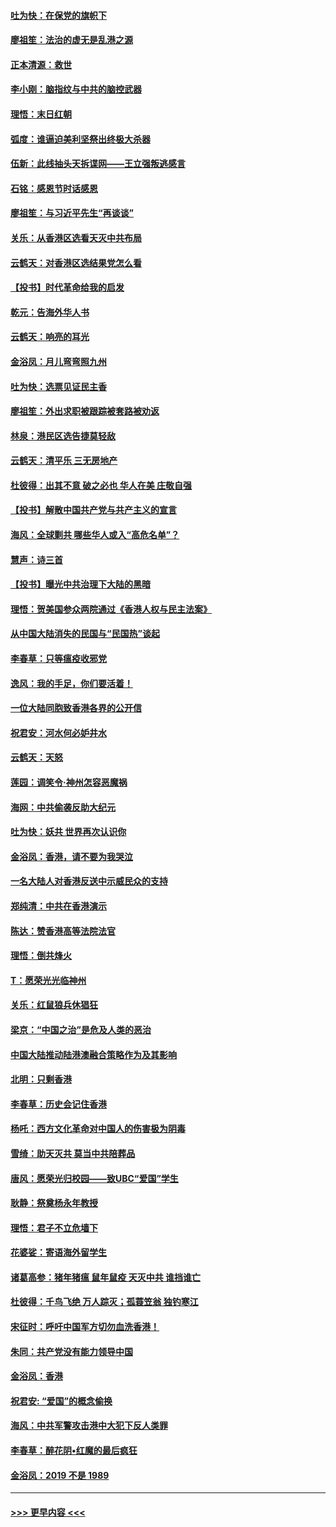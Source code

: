 #### [吐为快：在保党的旗帜下](../pages/nsc993/n11691188.md?t=11301622) 
#### [廖祖笙：法治的虚无是乱港之源](../pages/nsc993/n11690605.md?t=11301622) 
#### [正本清源：救世](../pages/nsc993/n11689134.md?t=11301622) 
#### [李小刚：脑指纹与中共的脑控武器](../pages/nsc993/n11688900.md?t=11301622) 
#### [理悟：末日红朝](../pages/nsc993/n11688829.md?t=11301622) 
#### [弧度：谁逼迫美利坚祭出终极大杀器](../pages/nsc993/n11688735.md?t=11301622) 
#### [伍新：此线抽头天拆谍网——王立强叛逃感言](../pages/nsc993/n11687981.md?t=11301622) 
#### [石铭：感恩节时话感恩](../pages/nsc993/n11687568.md?t=11301622) 
#### [廖祖笙：与习近平先生“再谈谈”](../pages/nsc993/n11687005.md?t=11301622) 
#### [关乐：从香港区选看天灭中共布局](../pages/nsc993/n11686647.md?t=11301622) 
#### [云鹤天：对香港区选结果党怎么看](../pages/nsc993/n11686216.md?t=11301622) 
#### [【投书】时代革命给我的启发](../pages/nsc993/n11684287.md?t=11301622) 
#### [乾元：告海外华人书](../pages/nsc993/n11684044.md?t=11301622) 
#### [云鹤天：响亮的耳光](../pages/nsc993/n11684254.md?t=11301622) 
#### [金浴凤：月儿弯弯照九州](../pages/nsc993/n11684231.md?t=11301622) 
#### [吐为快：选票见证民主香](../pages/nsc993/n11684206.md?t=11301622) 
#### [廖祖笙：外出求职被跟踪被套路被劝返](../pages/nsc993/n11683874.md?t=11301622) 
#### [林泉：港民区选告捷莫轻敌](../pages/nsc993/n11683930.md?t=11301622) 
#### [云鹤天：清平乐 三无房地产](../pages/nsc993/n11681521.md?t=11301622) 
#### [杜彼得：出其不意 破之必也 华人在美 庄敬自强](../pages/nsc993/n11679554.md?t=11301622) 
#### [【投书】解散中国共产党与共产主义的宣言](../pages/nsc993/n11679177.md?t=11301622) 
#### [海风：全球剿共 哪些华人或入“高危名单”？](../pages/nsc993/n11678617.md?t=11301622) 
#### [慧声：诗三首](../pages/nsc993/n11678848.md?t=11301622) 
#### [【投书】曝光中共治理下大陆的黑暗](../pages/nsc993/n11678674.md?t=11301622) 
#### [理悟：贺美国参众两院通过《香港人权与民主法案》](../pages/nsc993/n11678104.md?t=11301622) 
#### [从中国大陆消失的民国与“民国热”谈起](../pages/nsc993/n11678075.md?t=11301622) 
#### [李春草：只等瘟疫收邪党](../pages/nsc993/n11677308.md?t=11301622) 
#### [逸风：我的手足，你们要活着！](../pages/nsc993/n11676352.md?t=11301622) 
#### [一位大陆同胞致香港各界的公开信](../pages/nsc993/n11675761.md?t=11301622) 
#### [祝君安：河水何必妒井水](../pages/nsc993/n11675746.md?t=11301622) 
#### [云鹤天：天怒](../pages/nsc993/n11675718.md?t=11301622) 
#### [莲园：调笑令‧神州怎容恶魔祸](../pages/nsc993/n11675648.md?t=11301622) 
#### [海网：中共偷袭反助大纪元](../pages/nsc993/n11673515.md?t=11301622) 
#### [吐为快：妖共 世界再次认识你](../pages/nsc993/n11673506.md?t=11301622) 
#### [金浴凤：香港，请不要为我哭泣](../pages/nsc993/n11673248.md?t=11301622) 
#### [一名大陆人对香港反送中示威民众的支持](../pages/nsc993/n11672615.md?t=11301622) 
#### [郑纯清：中共在香港演示](../pages/nsc993/n11670539.md?t=11301622) 
#### [陈达：赞香港高等法院法官](../pages/nsc993/n11669542.md?t=11301622) 
#### [理悟：倒共烽火](../pages/nsc993/n11668844.md?t=11301622) 
#### [T：愿荣光光临神州](../pages/nsc993/n11668421.md?t=11301622) 
#### [关乐：红鼠狼兵休猖狂](../pages/nsc993/n11668378.md?t=11301622) 
#### [梁京：“中国之治”是危及人类的恶治](../pages/nsc993/n11668328.md?t=11301622) 
#### [中国大陆推动陆港澳融合策略作为及其影响](../pages/nsc993/n11668157.md?t=11301622) 
#### [北明：只剩香港](../pages/nsc993/n11668002.md?t=11301622) 
#### [李春草：历史会记住香港](../pages/nsc993/n11667927.md?t=11301622) 
#### [杨吒：西方文化革命对中国人的伤害极为阴毒](../pages/nsc993/n11664521.md?t=11301622) 
#### [雪绮：助天灭共 莫当中共陪葬品](../pages/nsc993/n11662650.md?t=11301622) 
#### [唐风：愿荣光归校园——致UBC“爱国”学生](../pages/nsc993/n11662194.md?t=11301622) 
#### [耿静：祭奠杨永年教授](../pages/nsc993/n11662514.md?t=11301622) 
#### [理悟：君子不立危墙下](../pages/nsc993/n11662172.md?t=11301622) 
#### [花婆娑：寄语海外留学生](../pages/nsc993/n11662121.md?t=11301622) 
#### [诸葛高参：猪年猪瘟 鼠年鼠疫 天灭中共 谁挡谁亡](../pages/nsc993/n11661980.md?t=11301622) 
#### [杜彼得：千鸟飞绝 万人踪灭；孤蓑笠翁 独钓寒江](../pages/nsc993/n11661170.md?t=11301622) 
#### [宋征时：呼吁中国军方切勿血洗香港！](../pages/nsc993/n11415318.md?t=11301622) 
#### [朱同：共产党没有能力领导中国](../pages/nsc993/n11660421.md?t=11301622) 
#### [金浴凤：香港](../pages/nsc993/n11660419.md?t=11301622) 
#### [祝君安: “爱国”的概念偷换](../pages/nsc993/n11659706.md?t=11301622) 
#### [海风：中共军警攻击港中大犯下反人类罪](../pages/nsc993/n11659632.md?t=11301622) 
#### [李春草：醉花阴•红魔的最后疯狂](../pages/nsc993/n11659287.md?t=11301622) 
#### [金浴凤：2019 不是 1989](../pages/nsc993/n11657663.md?t=11301622) 

----
#### [ >>> 更早内容 <<< ](../indexes/nsc993-earlier.md)
